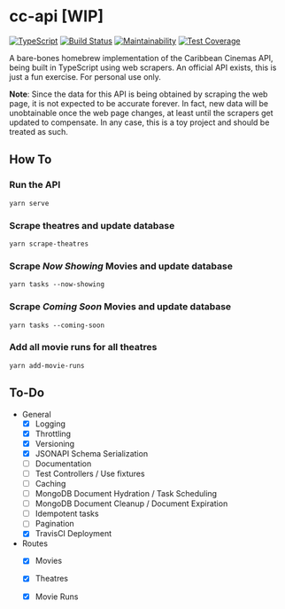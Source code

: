 # cc-api [WIP]

[![TypeScript](https://img.shields.io/badge/typescript-%E2%9D%A4%EF%B8%8F-blue.svg)](https://www.typescriptlang.org/)
[![Build Status](https://travis-ci.org/rnegron/cc-api.svg?branch=master)](https://travis-ci.org/rnegron/cc-api)
[![Maintainability](https://api.codeclimate.com/v1/badges/42eab3fd8ea68603786f/maintainability)](https://codeclimate.com/github/rnegron/cc-api/maintainability)
[![Test Coverage](https://api.codeclimate.com/v1/badges/42eab3fd8ea68603786f/test_coverage)](https://codeclimate.com/github/rnegron/cc-api/test_coverage)

A bare-bones homebrew implementation of the Caribbean Cinemas API, being built in TypeScript using web scrapers. An official API exists, this is just a fun exercise. For personal use only.

**Note**: Since the data for this API is being obtained by scraping the web page, it is not expected to be accurate forever. In fact, new data will be unobtainable once the web page changes, at least until the scrapers get updated to compensate. In any case, this is a toy project and should be treated as such.


## How To

### Run the API

`yarn serve`

### Scrape theatres and update database

`yarn scrape-theatres`

### Scrape _Now Showing_ Movies and update database

`yarn tasks --now-showing `

### Scrape _Coming Soon_ Movies and update database

`yarn tasks --coming-soon`


### Add all movie runs for all theatres

`yarn add-movie-runs`

## To-Do

- General
    - [X] Logging
    - [X] Throttling
    - [X] Versioning
    - [X] JSONAPI Schema Serialization
    - [ ] Documentation
    - [ ] Test Controllers / Use fixtures
    - [ ] Caching
    - [ ] MongoDB Document Hydration / Task Scheduling
    - [ ] MongoDB Document Cleanup / Document Expiration
    - [ ] Idempotent tasks
    - [ ] Pagination
    - [X] TravisCI Deployment
- Routes
    - [X] Movies
    - [X] Theatres
    - [X] Movie Runs
    